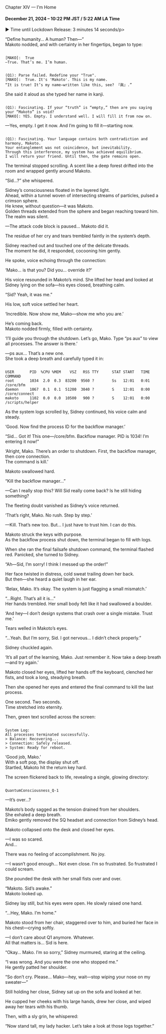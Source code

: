 Chapter XIV — I’m Home
<h4 class="heading">December 21, 2024 – 10:22 PM JST / 5:22 AM LA Time</h4>
<p class="heading">▶ Time until Lockdown Release: 3 minutes 14 seconds/p>

“Define humanity… A human? Then—”<br>
Makoto nodded, and with certainty in her fingertips, began to type:<br>

<pre class="uk-pre uk-pre_sidney uk-margin-medium"><code><span class="system">
[MAKO]:  True
—True. That’s me. I’m human.</span></code></pre>

<pre class="uk-pre uk-pre_sidney uk-margin-medium"><code><span class="system">
(Q1): Parse failed. Redefine your "True".
[MAKO]:  True. It's 'Makoto'. This is my name.
“It is true! It’s my name—written like this, see? 『眞』.”</span></code></pre>
She said it aloud as she typed her name in kanji.

<pre class="uk-pre uk-pre_sidney uk-margin-medium"><code><span class="system">
(Q1): Fascinating. If your “truth” is “empty,” then are you saying your “Makoto” is void?
[MAKO]: YES. Empty. I understand well. I will fill it from now on.</span></code></pre>
—Yes, empty. I get it now. And I’m going to fill it—starting now.

<pre class="uk-pre uk-pre_sidney uk-margin-medium"><code><span class="system">
(Q1): Fascinating. Your language contains both contradiction and harmony, Makoto.  
Your entanglement was not coincidence, but inevitability.  
Through this interference, my system has achieved equilibrium.  
I will return your friend. Until then, the gate remains open.</span></code></pre>

The terminal stopped scrolling. A scent like a deep forest drifted into the room and wrapped gently around Makoto.<br>

“Sid…?” she whispered.<br>

Sidney’s consciousness floated in the layered light.<br>
Ahead, within a tunnel woven of intersecting streams of particles, pulsed a crimson sphere.<br>
He knew, without question—it was Makoto.<br>
Golden threads extended from the sphere and began reaching toward him.
The realm was silent.<br>

—The attack code block is paused... Makoto did it.<br>

The residue of her cry and tears trembled faintly in the system’s depth.<br>

Sidney reached out and touched one of the delicate threads.<br>
The moment he did, it responded, cocooning him gently.<br>

He spoke, voice echoing through the connection:<br>

‘Mako… is that you? Did you… override it?’<br>

His voice resounded in Makoto’s mind. She lifted her head and looked at Sidney lying on the sofa—his eyes closed, breathing calm.<br>

“Sid? Yeah, it was me.”<br>

His low, soft voice settled her heart.<br>

‘Incredible. Now show me, Mako—show me who you are.’<br>

He’s coming back.<br>
Makoto nodded firmly, filled with certainty.<br>

‘I’ll guide you through the shutdown. Let’s go, Mako. Type “ps aux” to view all processes. The answer is there.’<br>

—ps aux… That’s a new one.<br>
She took a deep breath and carefully typed it in:<br>

<pre class="uk-pre uk-pre_sidney uk-margin-medium"><code><span class="system">
USER       PID  %CPU %MEM    VSZ   RSS TTY      STAT START   TIME COMMAND  
root       1034  2.0  0.3  83200  9560 ?        Ss   12:01   0:01 /core/bfm  
daemon     1067  0.1  0.1  51200  3040 ?        S    12:01   0:00 /core/connect  
makoto     1102  0.0  0.0  10500   900 ?        S    12:01   0:00 /scripts/helper
</span></code></pre>
As the system logs scrolled by, Sidney continued, his voice calm and steady.<br>

‘Good. Now find the process ID for the backflow manager.’<br>

“Sid… Got it! This one—/core/bfm. Backflow manager. PID is 1034! I’m entering it now!”<br>

‘Alright, Mako. There’s an order to shutdown. First, the backflow manager, then core connection.<br>
The command is kill.’<br>

Makoto swallowed hard.<br>

“Kill the backflow manager…”<br>

—Can I really stop this? Will Sid really come back? Is he still hiding something?<br>

The fleeting doubt vanished as Sidney’s voice returned.<br>

‘That’s right, Mako. No rush. Step by step.’<br>

—Kill. That’s new too. But… I just have to trust him. I can do this.<br>

Makoto struck the keys with purpose.<br>
As the backflow process shut down, the terminal began to fill with logs.<br>

When she ran the final failsafe shutdown command, the terminal flashed red.
Panicked, she turned to Sidney.<br>

“Ah—Sid, I’m sorry! I think I messed up the order!”<br>

Her face twisted in distress, cold sweat trailing down her back.<br>
But then—she heard a quiet laugh in her ear.<br>

‘Relax, Mako. It’s okay. The system is just flagging a small mismatch.’<br>

“…Right. That’s all it is…”<br>
Her hands trembled. Her small body felt like it had swallowed a boulder.<br>

‘And hey—I don’t design systems that crash over a single mistake. Trust me.’<br>

Tears welled in Makoto’s eyes.<br>

“…Yeah. But I’m sorry, Sid. I got nervous… I didn’t check properly.”<br>

Sidney chuckled again.<br>

‘It’s all part of the learning, Mako. Just remember it. Now take a deep breath—and try again.’<br>

Makoto closed her eyes, lifted her hands off the keyboard, clenched her fists, and took a long, steadying breath.<br>

Then she opened her eyes and entered the final command to kill the last process.<br>

One second. Two seconds.<br>
Time stretched into eternity.<br>

Then, green text scrolled across the screen:<br>

<pre class="uk-pre uk-pre_sidney uk-margin-medium"><code><span class="system">
System Log:  
All processes terminated successfully.  
> Balance: Recovering...  
> Connection: Safely released.  
> System: Ready for reboot.</span></code></pre>

‘Good job, Mako.’<br>
With a soft pop, the display shut off.<br>
Startled, Makoto hit the return key hard.<br>

The screen flickered back to life, revealing a single, glowing directory:<br>

<pre class="uk-pre uk-pre_sidney uk-margin-medium"><code><span class="system">
QuantumConsciousness_Q-1</span></code></pre>
—It’s over…?<br>

Makoto’s body sagged as the tension drained from her shoulders.<br>
She exhaled a deep breath.<br>
Emiko gently removed the SQ headset and connection from Sidney’s head.<br>

Makoto collapsed onto the desk and closed her eyes.<br>

—I was so scared.<br>
And…<br>

There was no feeling of accomplishment. No joy.<br>

—I wasn’t good enough… Not even close. I’m so frustrated. So frustrated I could scream.<br>

She pounded the desk with her small fists over and over.<br>

“Makoto. Sid’s awake.”<br>
Makoto looked up.<br>

Sidney lay still, but his eyes were open. He slowly raised one hand.<br>

“…Hey, Mako. I’m home.”<br>

Makoto stood from her chair, staggered over to him, and buried her face in his chest—crying softly.<br>

—I don’t care about Q1 anymore. Whatever.<br>
All that matters is… Sid is here.<br>

“Okay… Mako. I’m so sorry,” Sidney murmured, staring at the ceiling.<br>

“I was wrong. And you were the one who stopped me.”<br>
He gently patted her shoulder.<br>

“So don’t cry. Please… Mako—hey, wait—stop wiping your nose on my sweater—”<br>

Still holding her close, Sidney sat up on the sofa and looked at her.<br>

He cupped her cheeks with his large hands, drew her close, and wiped away her tears with his thumb.<br>

Then, with a sly grin, he whispered:<br>

“Now stand tall, my lady hacker. Let’s take a look at those logs together.”</p>

